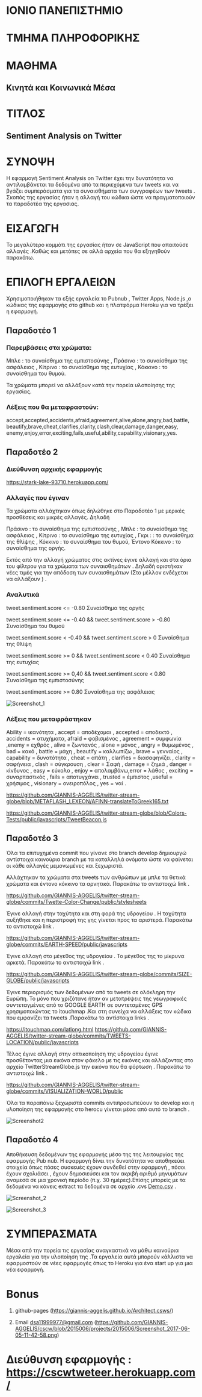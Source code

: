 # ΙΟΝΙΟ ΠΑΝΕΠΙΣΤΗΜΙΟ


# ΤΜΗΜΑ ΠΛΗΡΟΦΟΡΙΚΗΣ

# ΜΑΘΗΜΑ
## Κινητά και Κοινωνικά Μέσα

# ΤΙΤΛΟΣ 
## Sentiment Analysis on Twitter

# ΣΥΝΟΨΗ
Η εφαρμογή Sentiment Analysis on Twitter έχει την δυνατότητα να αντιλαμβάνεται τα δεδομένα από τα περιεχόμενα των tweets και να βγάζει συμπεράσματα για τα συναισθήματα των συγγραφέων των tweets . Σκοπός της εργασίας ήταν η αλλαγή του κώδικα ώστε να πραγματοποιούν τα παραδοτέα της εργασιας.     

# ΕΙΣΑΓΩΓΗ
Το μεγαλύτερο κομμάτι της εργασίας ήταν σε JavaScript που απαιτούσε αλλαγές  .Καθώς και μετόπες σε αλλά αρχεία που θα εξηγηθούν παρακάτω.

# ΕΠΙΛΟΓΗ ΕΡΓΑΛΕΙΩΝ 
Χρησιμοποιήθηκαν τα εξής εργαλεία το Pubnub , Twitter Apps, Node.js ,ο κώδικας της εφαρμογής  στο github και η πλατφόρμα Heroku  για να τρέξει η εφαρμογή. 

## Παραδοτέο 1
### Παρεμβάσεις στα χρώματα:

Μπλε : το συναίσθημα της εμπιστοσύνης ,
Πράσινο : το συναίσθημα της ασφάλειας ,
Κίτρινο : το συναίσθημα της ευτυχίας ,
Κόκκινο : το συναίσθημα του θυμού.

Τα χρώματα μπορεί να αλλάξουν κατά την πορεία υλοποίησης της εργασίας.

### Λέξεις που θα μεταφραστούν:

accept,accepted,accidents,afraid,agreement,alive,alone,angry,bad,battle,
beautify,brave,cheat,clarifies,clarity,clash,clear,damage,danger,easy,
enemy,enjoy,error,exciting,fails,useful,ability,capability,visionary,yes.	

## Παραδοτέο 2


### Διεύθυνση αρχικής εφαρμογής

https://stark-lake-93710.herokuapp.com/


### Αλλαγές που έγιναν
Τα χρώματα αλλάχτηκαν όπως δηλώθηκε στο Παραδοτέο 1 με μερικές προσθέσεις και μικρές αλλαγές.  Δηλαδή

Πράσινο : το συναίσθημα της εμπιστοσύνης ,
Μπλε : το συναίσθημα της ασφάλειας ,
Κίτρινο : το συναίσθημα της ευτυχίας ,
Γκρι :  : το συναίσθημα της θλίψης  , 
Κόκκινο : το συναίσθημα του θυμού, 
Έντονο Κόκκινο : το συναίσθημα της οργής.

Εκτός από την αλλαγή χρώματος στις ακτίνες έγινε αλλαγή και στα όρια του φίλτρου για τα χρώματα  των συναισθημάτων .  Δηλαδή οριστήκαν νέες τιμές για την απόδοση  των συναισθημάτων (Στο μέλλον ενδέχεται να αλλάξουν ) .
### Αναλυτικά
 tweet.sentiment.score  <=  -0.80  Συναίσθημα της οργής
 
tweet.sentiment.score  <=  -0.40 &&  tweet.sentiment.score  >  -0.80  Συναίσθημα του θυμού

tweet.sentiment.score  < -0.40 &&  tweet.sentiment.score  >  0  Συναίσθημα της θλίψη

tweet.sentiment.score   >=   0  &&  tweet.sentiment.score  <  0.40     Συναίσθημα της ευτυχίας

tweet.sentiment.score  >=  0,40 && tweet.sentiment.score  < 0.80   Συναίσθημα της εμπιστοσύνης

tweet.sentiment.score  >=  0.80   Συναίσθημα της ασφάλειας


![Screenshot_1](Screenshot_1.png)

### Λέξεις που μεταφράστηκαν
Ability  = ικανότητα , accept = αποδέχομαι ,  accepted  = αποδεκτό ,  accidents  = ατυχήματα, afraid	= φοβισμένος ,  agreement = συμφωνία ,enemy = εχθρός ,  alive =  ζωντανός ,  alone = μόνος ,  angry = θυμωμένος ,  bad = κακό , battle = μάχη , beautify = καλλωπίζω , brave = γενναίος , capability =  δυνατότητα ,  cheat =  απάτη  ,  clarifies = διασαφηνίζει ,  clarity = σαφήνεια ,  clash  = σύγκρουση ,  clear = Σαφή , damage = ζημιά ,  danger = κίνδυνος ,  easy = εύκολο , enjoy  = απολαμβάνω,error = λάθος , exciting	 = συναρπαστικός ,  fails = αποτυγχάνει  ,  trusted = έμπιστος ,useful = χρήσιμος , visionary = ονειροπόλος , yes = ναί .

https://github.com/GIANNIS-AGGELIS/twitter-stream-globe/blob/METAFLASH_LEXEON/AFINN-translateToGreek165.txt

https://github.com/GIANNIS-AGGELIS/twitter-stream-globe/blob/Colors-Tests/public/javascripts/TweetBeacon.js

## Παραδοτέο 3

Όλα τα επιτυχημένα commit που γίνανε στο branch develop δημιουργώ αντίστοιχα καινούρια   branch  με τα καταλληλά ονόματα   ώστε να φαίνεται οι κάθε αλλαγές  μεμονωμένες και ξεχωριστά.  

Αλλάχτηκαν τα χρώματα στα tweets των ανθρώπων με μπλε τα θετικά χρώματα  και έντονο κόκκινο τα αρνητικά. Παρακάτω το αντιστοιχώ link .

 https://github.com/GIANNIS-AGGELIS/twitter-stream-globe/commits/Twette-Color-Change/public/stylesheets
 
Έγινε αλλαγή στην ταχύτητα και στη φορά της   υδρογείου . Η ταχύτητα αυξήθηκε   και η περιστροφή της γης γίνεται προς τα αριστερά.  Παρακάτω το αντιστοιχώ link .

https://github.com/GIANNIS-AGGELIS/twitter-stream-globe/commits/EARTH-SPEED/public/javascripts

Έγινε αλλαγή στο μέγεθος της υδρογείου . Το μέγεθος  της το  μίκρυνα αρκετά.  Παρακάτω το αντιστοιχώ link .

https://github.com/GIANNIS-AGGELIS/twitter-stream-globe/commits/SIZE-GLOBE/public/javascripts

Έγινε περιορισμός των δεδομένων από τα tweets σε ολόκληρη την  Ευρώπη.  Το μόνο που χριζότανε ήταν αν μετατρέψεις της  γεωγραφικές συντεταγμένες από το  GOOGLE EARTH σε συντεταμένες GPS χρησιμοποιώντας το  itouchmap .Και στη συνείχα να αλλάξεις τον κώδικα που εμφανίζει τα tweets .Παρακάτω το αντίστοιχα links .

https://itouchmap.com/latlong.html
https://github.com/GIANNIS-AGGELIS/twitter-stream-globe/commits/TWEETS-LOCATION/public/javascripts

Τέλος έγινε αλλαγή στην οπτικοποίηση  της υδρογείου έγινε  προσθέτοντας μια εικόνα στον φάκελο με τις εικόνες και αλλάζοντας στο αρχείο  TwitterStreamGlobe.js την εικόνα που θα φόρτωση . Παρακάτω το αντιστοιχώ link .

https://github.com/GIANNIS-AGGELIS/twitter-stream-globe/commits/VISUALIZATION-WORLD/public

Όλα τα παραπάνω ξεχωριστά  commits  αντιπροσωπεύουν το develop  και η υλοποίηση της εφαρμογής στο herocu  γίνεται μέσα από αυτό το branch .


![Screenshot2](Screenshot2.png)


## Παραδοτέο 4

Αποθήκευση δεδομένων της εφαρμογής μέσο της της λειτουργίας της εφαρμογής Pub nub. Η εφαρμογή δίνει την δυνατότητα να αποθηκεύει στοιχεία όπως πόσες συσκευές έχουν συνδεθεί στην εφαρμογή  , πόσοι έχουν σχολιάσει , έχουν δημοσιεύσει και τον ακριβή αριθμό μηνυμάτων αναμεσά σε μια  χρονική περίοδο (π.χ. 30 ημέρες).Επίσης μπορείς με τα δεδομένα  να κάνεις extract τα δεδομένα σε αρχείο .cvs [Demo.csv](https://github.com/GIANNIS-AGGELIS/cscw/blob/2015006/projects/2015006/KEY_Demo%20Keyset_3_months.csv)  .

![Screenshot_2](Screenshot_2.png)

![Screenshot_3](Screenshot_3.png)





# ΣΥΜΠΕΡΑΣΜΑΤΑ 
Μέσα από την πορεία τις εργασίας αναγκαστικά να μάθω καινούρια εργαλεία για την υλοποίηση της  .Τα εργαλεία αυτά μπορούν κάλλιστα να εφαρμοστούν σε νέες εφαρμογές όπως το Heroku για ένα  start up για μια νέα εφαρμογή.  

# Bonus

 1. github-pages  (https://giannis-aggelis.github.io/Architect.csws/)
 
 5. Email dsa11999977@gmail.com (https://github.com/GIANNIS-AGGELIS/cscw/blob/2015006/projects/2015006/Screenshot_2017-06-05-11-42-58.png)

# Διεύθυνση εφαρμογής : https://cscwtweteer.herokuapp.com/

